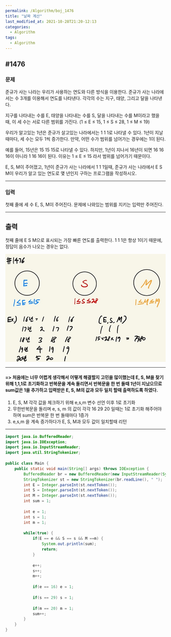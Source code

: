 ```yaml
---
permalink: /Algorithm/boj_1476
title: "날짜 계산"
last_modified_at: 2021-10-28T21:20-12:13
categories:
  - Algorithm
tags:
  - Algorithm
---
```


## #1476

### 문제

준규가 사는 나라는 우리가 사용하는 연도와 다른 방식을 이용한다. 준규가 사는 나라에서는 수 3개를 이용해서 연도를 나타낸다. 각각의 수는 지구, 태양, 그리고 달을 나타낸다.

지구를 나타내는 수를 E, 태양을 나타내는 수를 S, 달을 나타내는 수를 M이라고 했을 때, 이 세 수는 서로 다른 범위를 가진다. (1 ≤ E ≤ 15, 1 ≤ S ≤ 28, 1 ≤ M ≤ 19)

우리가 알고있는 1년은 준규가 살고있는 나라에서는 1 1 1로 나타낼 수 있다. 1년이 지날 때마다, 세 수는 모두 1씩 증가한다. 만약, 어떤 수가 범위를 넘어가는 경우에는 1이 된다.

예를 들어, 15년은 15 15 15로 나타낼 수 있다. 하지만, 1년이 지나서 16년이 되면 16 16 16이 아니라 1 16 16이 된다. 이유는 1 ≤ E ≤ 15 라서 범위를 넘어가기 때문이다.

E, S, M이 주어졌고, 1년이 준규가 사는 나라에서 1 1 1일때, 준규가 사는 나라에서 E S M이 우리가 알고 있는 연도로 몇 년인지 구하는 프로그램을 작성하시오.

---

### 입력

첫째 줄에 세 수 E, S, M이 주어진다. 문제에 나와있는 범위를 지키는 입력만 주어진다.

---

## 출력

첫째 줄에 E S M으로 표시되는 가장 빠른 연도를 출력한다. 1 1 1은 항상 1이기 때문에, 정답이 음수가 나오는 경우는 없다.

![1476](/assets/image/algo/1476.jpg)

---

#### => 처음에는 너무 어렵게 생각해서 어떻게 해결할지 고민을 많이했는데 E, S, M을 찾기 위해 1,1,1로 초기화하고 반복문을 계속 돌리면서 반복문을 한 번 돌때 1년이 지났으므로 sum값은 1을 추가하고 입력받은 E, S, M의 값과 모두 일치 할때 출력하도록 하였다.

1. E, S, M 각각 값을 체크하기 위해 e,s,m 변수 선언 이후 1로 초기화
2. 무한반복문을 돌리며 e, s, m 의 값이 각각 16 29 20 일때는 1로 초기화 해주어야 하며 sum은 반복문 한 번 돌때마다 1증가
3. e,s,m 을 계속 증가하다가 E, S, M과 모두 값이 일치할때 리턴

---

```java
import java.io.BufferedReader;
import java.io.IOException;
import java.io.InputStreamReader;
import java.util.StringTokenizer;

public class Main {
    public static void main(String[] args) throws IOException {
        BufferedReader br = new BufferedReader(new InputStreamReader(System.in));
        StringTokenizer st = new StringTokenizer(br.readLine(), " ");
        int E = Integer.parseInt(st.nextToken());
        int S = Integer.parseInt(st.nextToken());
        int M = Integer.parseInt(st.nextToken());
        int sum = 1;

        int e = 1;
        int s = 1;
        int m = 1;

        while(true) {
            if(E == e && S == s && M ==m) {
                System.out.println(sum);
                return;
            }

            e++;
            s++;
            m++;

            if(e == 16) e = 1;

            if(s == 29) s = 1;

            if(m == 20) m = 1;
            sum++;
        }
    }
}
```

